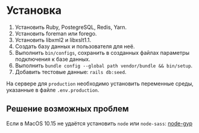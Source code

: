 # Установка

1. Установить Ruby, PostegreSQL, Redis, Yarn.
2. Установить foreman или forego.
3. Установить libxml2 и libxslt1.1.
4. Создать базу данных и пользователя для неё.
5. Выполнить `bin/configs`, сохранить в созданных файлах параметры подключения
   к базе данных.
6. Выполнить `bundle config --global path vendor/bundle && bin/setup`.
7. Добавить тестовые данные: `rails db:seed`.

На сервере для `production` необходимо установить переменные среды, указанные
в файле `.env.production`.

## Решение возможных проблем

Если в MacOS 10.15 не удаётся установить `node` или `node-sass`: [node-gyp][1]

[1]: https://github.com/nodejs/node-gyp/blob/master/macOS_Catalina.md
